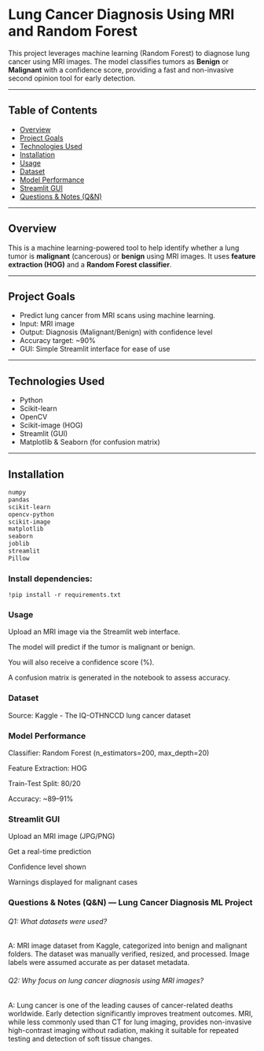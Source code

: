 #  Lung Cancer Diagnosis Using MRI and Random Forest

This project leverages machine learning (Random Forest) to diagnose lung cancer using MRI images. The model classifies tumors as **Benign** or **Malignant** with a confidence score, providing a fast and non-invasive second opinion tool for early detection.

---

##  Table of Contents

- [Overview](#overview)
- [Project Goals](#project-goals)
- [Technologies Used](#technologies-used)
- [Installation](#installation)
- [Usage](#usage)
- [Dataset](#dataset)
- [Model Performance](#model-performance)
- [Streamlit GUI](#streamlit-gui)
- [Questions & Notes (Q&N)]()


---

##  Overview

This is a machine learning-powered tool to help identify whether a lung tumor is **malignant** (cancerous) or **benign** using MRI images. It uses **feature extraction (HOG)** and a **Random Forest classifier**.

---

##  Project Goals

- Predict lung cancer from MRI scans using machine learning.
- Input: MRI image  
- Output: Diagnosis (Malignant/Benign) with confidence level  
- Accuracy target: ~90%
- GUI: Simple Streamlit interface for ease of use


---

## Technologies Used

- Python  
- Scikit-learn  
- OpenCV  
- Scikit-image (HOG)  
- Streamlit (GUI)  
- Matplotlib & Seaborn (for confusion matrix)

---

##  Installation



```bash
numpy
pandas
scikit-learn
opencv-python
scikit-image
matplotlib
seaborn
joblib
streamlit
Pillow
```
### Install dependencies:
````
!pip install -r requirements.txt

````
###  Usage

Upload an MRI image via the Streamlit web interface.

The model will predict if the tumor is malignant or benign.

You will also receive a confidence score (%).

A confusion matrix is generated in the notebook to assess accuracy.

###  Dataset

Source: Kaggle - The IQ-OTHNCCD lung cancer dataset

###  Model Performance

Classifier: Random Forest (n_estimators=200, max_depth=20)

Feature Extraction: HOG

Train-Test Split: 80/20

Accuracy: ~89–91%

###  Streamlit GUI

Upload an MRI image (JPG/PNG)

Get a real-time prediction

Confidence level shown

Warnings displayed for malignant cases

### Questions & Notes (Q&N) — Lung Cancer Diagnosis ML Project

######  Q1: What datasets were used?

A: MRI image dataset from Kaggle, categorized into benign and malignant folders. The dataset was manually verified, resized, and processed. Image labels were assumed accurate as per dataset metadata.

###### Q2: Why focus on lung cancer diagnosis using MRI images?

A: Lung cancer is one of the leading causes of cancer-related deaths worldwide. Early detection significantly improves treatment outcomes. MRI, while less commonly used than CT for lung imaging, provides non-invasive high-contrast imaging without radiation, making it suitable for repeated testing and detection of soft tissue changes.
